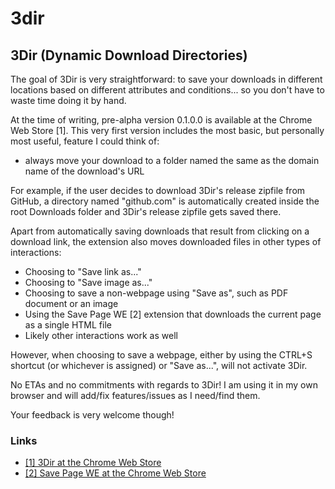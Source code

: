 # 3dir

## 3Dir (Dynamic Download Directories)

The goal of 3Dir is very straightforward: to save your downloads in different locations based on different attributes and conditions... so you don't have to waste time doing it by hand.

At the time of writing, pre-alpha version 0.1.0.0 is available at the Chrome Web Store [1]. This very first version includes the most basic, but personally most useful, feature I could think of:

* always move your download to a folder named the same as the domain name of the download's URL

For example, if the user decides to download 3Dir's release zipfile from GitHub, a directory named "github.com" is automatically created inside the root Downloads folder and 3Dir's release zipfile gets saved there.

Apart from automatically saving downloads that result from clicking on a download link, the extension also moves downloaded files in other types of interactions:

* Choosing to "Save link as..."
* Choosing to "Save image as..."
* Choosing to save a non-webpage using "Save as", such as PDF document or an image
* Using the Save Page WE [2] extension that downloads the current page as a single HTML file
* Likely other interactions work as well

However, when choosing to save a webpage, either by using the CTRL+S shortcut (or whichever is assigned) or "Save as...", will not activate 3Dir.

No ETAs and no commitments with regards to 3Dir! I am using it in my own browser and will add/fix features/issues as I need/find them.

Your feedback is very welcome though!

### Links

* [[1] 3Dir at the Chrome Web Store](https://chrome.google.com/webstore/detail/3dir-dynamic-download-dir/miiniiahifdfcapppoecnajdjjolemao)
* [[2] Save Page WE at the Chrome Web Store](https://chrome.google.com/webstore/detail/save-page-we/dhhpefjklgkmgeafimnjhojgjamoafof)
